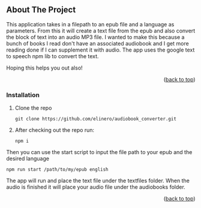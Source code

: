 <a name="readme-top"></a>


<!-- ABOUT THE PROJECT -->
## About The Project

This application takes in a filepath to an epub file and a language as parameters. 
From this it will create a text file from the epub and also convert the block of text into an audio MP3 file.
I wanted to make this because a bunch of books I read don't have an associated audiobook and I get more reading done if I can supplement it with audio.
The app uses the google text to speech npm lib to convert the text.

Hoping this helps you out also!

<p align="right">(<a href="#readme-top">back to top</a>)</p>

### Installation

1. Clone the repo
   ```
   git clone https://github.com/elinero/audiobook_converter.git
   ```
2. After checking out the repo run:
   ```
   npm i
   ```
  Then you can use the start script to input the file path to your epub and the desired language

  ```
  npm run start /path/to/my/epub english
  ```
  The app will run and place the text file under the textfiles folder.
  When the audio is finished it will place your audio file under the audiobooks folder.

<p align="right">(<a href="#readme-top">back to top</a>)</p>
